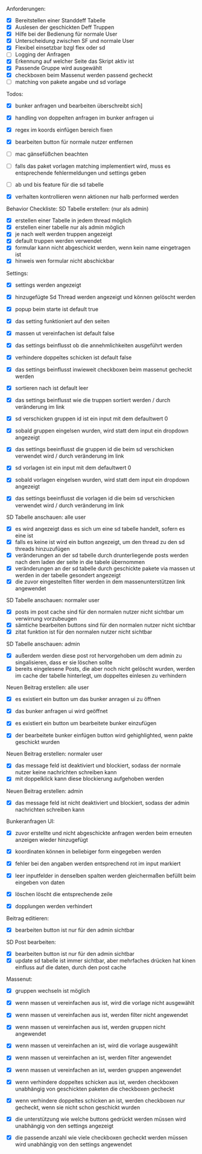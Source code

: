 

Anforderungen:
- [x] Bereitstellen einer Standdeff Tabelle
- [x] Auslesen der geschickten Deff Truppen
- [x] Hilfe bei der Bedienung für normale User
- [x] Unterscheidung zwischen SF und normale User
- [x] Flexibel einsetzbar bzgl flex oder sd
- [ ] Logging der Anfragen
- [x] Erkennung auf welcher Seite das Skript aktiv ist
- [x] Passende Gruppe wird ausgewählt
- [x] checkboxen beim Massenut werden passend gecheckt
- [ ] matching von pakete angabe und sd vorlage

Todos:
- [x] bunker anfragen und bearbeiten überschreibt sich]
- [x] handling von doppelten anfragen im bunker anfragen ui
- [x] regex im koords einfügen bereich fixen
- [x] bearbeiten button für normale nutzer entfernen
- [ ] mac gänsefüßchen beachten
- [ ] falls das paket vorlagen matching implementiert wird, muss es entsprechende fehlermeldungen und settings geben
- [ ] ab und bis feature für die sd tabelle
- [x] verhalten kontrollieren wenn aktionen nur halb performed werden 


Behavior Checkliste:
SD Tabelle erstellen: (nur als admin)
- [x] erstellen einer Tabelle in jedem thread möglich
- [x] erstellen einer tabelle nur als admin möglich
- [x] je nach welt werden truppen angezeigt
- [x] default truppen werden verwendet
- [x] formular kann nicht abgeschickt werden, wenn kein name eingetragen ist
- [x] hinweis wen formular nicht abschickbar

Settings:
- [x] settings werden angezeigt
- [x] hinzugefügte Sd Thread werden angezeigt und können gelöscht werden
- [x] popup beim starte ist default true
- [x] das setting funktioniert auf den seiten
- [x] massen ut vereinfachen ist default false
- [x] das settings beinflusst ob die annehmlichkeiten ausgeführt werden
- [x] verhindere doppeltes schicken ist default false
- [x] das settings beinflusst inwieweit checkboxen beim massenut gecheckt werden
- [x] sortieren nach ist default leer
- [x] das settings beinflusst wie die truppen sortiert werden / durch veränderung im link
- [x] sd verschicken gruppen id ist ein input mit dem defaultwert 0
- [x] sobald gruppen eingelsen wurden, wird statt dem input ein dropdown angezeigt
- [x] das settings beeinflusst die gruppen id die beim sd verschicken verwendet wird / durch veränderung im link
- [x] sd vorlagen ist ein input mit dem defaultwert 0
- [x] sobald vorlagen eingelsen wurden, wird statt dem input ein dropdown angezeigt
- [x] das settings beeinflusst die vorlagen id die beim sd verschicken verwendet wird / durch veränderung im link


SD Tabelle anschauen: alle user
- [x] es wird angezeigt dass es sich um eine sd tabelle handelt, sofern es eine ist
- [x] falls es keine ist wird ein button angezeigt, um den thread zu den sd threads hinzuzufügen
- [x] veränderungen an der sd tabelle durch drunterliegende posts werden nach dem laden der seite in die tabele übernommen
- [x] veränderungen an der sd tabelle durch geschickte pakete via massen ut werden in der tabelle gesondert angezeigt
- [x] die zuvor eingestellten filter werden in dem massenunterstützen link angewendet

SD Tabelle anschauen: normaler user
- [x] posts im post cache sind für den normalen nutzer nicht sichtbar um verwirrung vorzubeugen
- [x] sämtiche bearbeiten buttons sind für den normalen nutzer nicht sichtbar
- [x] zitat funktion ist für den normalen nutzer nicht sichtbar

SD Tabelle anschauen: admin
- [x] außerdem werden diese post rot hervorgehoben um dem admin zu singalisieren, dass er sie löschen sollte
- [x] bereits eingelesene Posts, die aber noch nicht gelöscht wurden, werden im cache der tabelle hinterlegt, um doppeltes einlesen zu verhindern

Neuen Beitrag erstellen: alle user
- [x] es existiert ein button um das bunker anragen ui zu öffnen
- [x] das bunker anfragen ui wird geöffnet
- [x] es existiert ein button um bearbeitete bunker einzufügen
- [x] der bearbeitete bunker einfügen button wird gehighlighted, wenn pakte geschickt wurden


Neuen Beitrag erstellen: normaler user
- [x] das message feld ist deaktiviert und blockiert, sodass der normale nutzer keine nachrichten schreiben kann
- [x] mit doppelklick kann diese blockierung aufgehoben werden

Neuen Beitrag erstellen: admin
- [x] das message feld ist nicht deaktiviert und blockiert, sodass der admin nachrichten schreiben kann

Bunkeranfragen UI:
- [x] zuvor erstellte und nicht abgeschickte anfragen werden beim erneuten anzeigen wieder hinzugefügt
- [x] koordinaten können in beliebiger form eingegeben werden
- [x] fehler bei den angaben werden entsprechend rot im input markiert
- [x] leer inputfelder in denselben spalten werden gleichermaßen befüllt beim eingeben von daten
- [x] löschen löscht die entsprechende zeile
- [x] dopplungen werden verhindert


Beitrag editieren:
- [x] bearbeiten button ist nur für den admin sichtbar

SD Post bearbeiten:
- [x] bearbeiten button ist nur für den admin sichtbar
- [x] update sd tabelle ist immer sichtbar, aber mehrfaches drücken hat kinen einfluss auf die daten, durch den post cache

Massenut:
- [x] gruppen wechseln ist möglich
- [x] wenn massen ut vereinfachen aus ist, wird die vorlage nicht ausgewählt
- [x] wenn massen ut vereinfachen aus ist, werden filter nicht angewendet
- [x] wenn massen ut vereinfachen aus ist, werden gruppen nicht angewendet

- [x] wenn massen ut vereinfachen an ist, wird die vorlage ausgewählt
- [x] wenn massen ut vereinfachen an ist, werden filter angewendet
- [x] wenn massen ut vereinfachen an ist, werden gruppen angewendet

- [x] wenn verhindere doppeltes schicken aus ist, werden checkboxen unabhängig von geschickten paketen die checkboxen gecheckt
- [x] wenn verhindere doppeltes schicken an ist, werden checkboxen nur gecheckt, wenn sie nicht schon geschickt wurden

- [x] die unterstützung wie welche buttons gedrückt werden müssen wird unabhängig von den settings angezeigt
- [x] die passende anzahl wie viele checkboxen gecheckt werden müssen wird unabhängig von den settings angewendet

